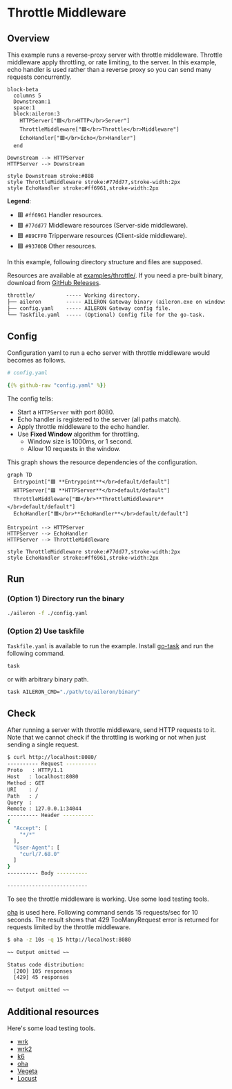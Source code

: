 # Throttle Middleware

## Overview

This example runs a reverse-proxy server with throttle middleware.
Throttle middleware apply throttling, or rate limiting, to the server.
In this example, echo handler is used rather than a reverse proxy so you can send many requests concurrently.

```mermaid
block-beta
  columns 5
  Downstream:1
  space:1
  block:aileron:3
    HTTPServer["🟪</br>HTTP</br>Server"]
    ThrottleMiddleware["🟩</br>Throttle</br>Middleware"]
    EchoHandler["🟥</br>Echo</br>Handler"]
  end

Downstream --> HTTPServer
HTTPServer --> Downstream

style Downstream stroke:#888
style ThrottleMiddleware stroke:#77dd77,stroke-width:2px
style EchoHandler stroke:#ff6961,stroke-width:2px
```

**Legend**:

- 🟥 `#ff6961` Handler resources.
- 🟩 `#77dd77` Middleware resources (Server-side middleware).
- 🟦 `#89CFF0` Tripperware resources (Client-side middleware).
- 🟪 `#9370DB` Other resources.

In this example, following directory structure and files are supposed.

Resources are available at [examples/throttle/](https://github.com/aileron-gateway/aileron-gateway/tree/main/examples/throttle).
If you need a pre-built binary, download from [GitHub Releases](https://github.com/aileron-gateway/aileron-gateway/releases).

```txt
throttle/          ----- Working directory.
├── aileron        ----- AILERON Gateway binary (aileron.exe on windows).
├── config.yaml    ----- AILERON Gateway config file.
└── Taskfile.yaml  ----- (Optional) Config file for the go-task.
```

## Config

Configuration yaml to run a echo server with throttle middleware would becomes as follows.

```yaml
# config.yaml

{{% github-raw "config.yaml" %}}
```

The config tells:

- Start a `HTTPServer` with port 8080.
- Echo handler is registered to the server (all paths match).
- Apply throttle middleware to the echo handler.
- Use **Fixed Window** algorithm for throttling.
  - Window size is 1000ms, or 1 second.
  - Allow 10 requests in the window.

This graph shows the resource dependencies of the configuration.

```mermaid
graph TD
  Entrypoint["🟪 **Entrypoint**</br>default/default"]
  HTTPServer["🟪 **HTTPServer**</br>default/default"]
  ThrottleMiddleware["🟩</br>**ThrottleMiddleware**</br>default/default"]
  EchoHandler["🟥</br>**EchoHandler**</br>default/default"]

Entrypoint --> HTTPServer
HTTPServer --> EchoHandler
HTTPServer --> ThrottleMiddleware

style ThrottleMiddleware stroke:#77dd77,stroke-width:2px
style EchoHandler stroke:#ff6961,stroke-width:2px
```

## Run

### (Option 1) Directory run the binary

```bash
./aileron -f ./config.yaml
```

### (Option 2) Use taskfile

`Taskfile.yaml` is available to run the example.
Install [go-task](https://taskfile.dev/) and run the following command.

```bash
task
```

or with arbitrary binary path.

```bash
task AILERON_CMD="./path/to/aileron/binary"
```

## Check

After running a server with throttle middleware, send HTTP requests to it.
Note that we cannot check if the throttling is working or not when just sending a single request.

```bash
$ curl http://localhost:8080/
---------- Request ----------
Proto   : HTTP/1.1
Host   : localhost:8080
Method : GET
URI    : /
Path   : /
Query  :
Remote : 127.0.0.1:34044
---------- Header ----------
{
  "Accept": [
    "*/*"
  ],
  "User-Agent": [
    "curl/7.68.0"
  ]
}
---------- Body ----------

--------------------------
```

To see the throttle middleware is working. Use some load testing tools.

[oha](https://github.com/hatoo/oha) is used here.
Following command sends 15 requests/sec for 10 seconds.
The result shows that 429 TooManyRequest error is returned for requests limited by the throttle middleware.

```bash
$ oha -z 10s -q 15 http://localhost:8080

~~ Output omitted ~~

Status code distribution:
  [200] 105 responses
  [429] 45 responses

~~ Output omitted ~~
```

## Additional resources

Here's some load testing tools.

- [wrk](https://github.com/wg/wrk)
- [wrk2](https://github.com/giltene/wrk2)
- [k6](https://github.com/grafana/k6)
- [oha](https://github.com/hatoo/oha)
- [Vegeta](https://github.com/tsenart/vegeta)
- [Locust](https://github.com/locustio/locust)
